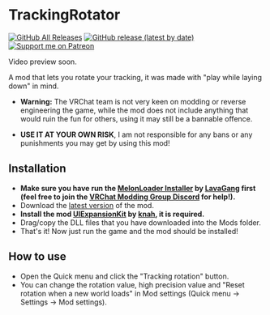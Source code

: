 # TrackingRotator
[![GitHub All Releases](https://img.shields.io/github/downloads/nitrog0d/TrackingRotator/total?style=for-the-badge)](https://github.com/nitrog0d/TrackingRotator/releases)
[![GitHub release (latest by date)](https://img.shields.io/github/v/release/nitrog0d/TrackingRotator?style=for-the-badge)](https://github.com/nitrog0d/TrackingRotator/releases/latest)
[![Support me on Patreon](https://img.shields.io/badge/dynamic/json?url=https%3A%2F%2Fwww.patreon.com%2Fapi%2Fcampaigns%2F1177520&query=data.attributes.patron_count&suffix=%20Patrons&color=FF5441&label=Patreon&logo=Patreon&logoColor=FF5441&style=for-the-badge)](https://patreon.com/nitrog0d)

Video preview soon.

A mod that lets you rotate your tracking, it was made with "play while laying down" in mind.

* **Warning:** The VRChat team is not very keen on modding or reverse engineering the game, while the mod does not include anything that would ruin the fun for others, using it may still be a bannable offence.

* **USE IT AT YOUR OWN RISK**, I am not responsible for any bans or any punishments you may get by using this mod!

## Installation
* **Make sure you have run the [MelonLoader Installer](https://github.com/LavaGang/MelonLoader.Installer/releases/latest/download/MelonLoader.Installer.exe) by [LavaGang](https://github.com/LavaGang) first (feel free to join the [VRChat Modding Group Discord](https://discord.gg/jgvc9Fd) for help!).**
* Download the [latest version](https://github.com/nitrog0d/TrackingRotator/releases/latest/download/TrackingRotator.dll) of the mod.
* **Install the mod [UIExpansionKit](https://github.com/knah/VRCMods) by [knah](https://github.com/knah), it is required.**
* Drag/copy the DLL files that you have downloaded into the Mods folder.
* That's it! Now just run the game and the mod should be installed!

## How to use
* Open the Quick menu and click the "Tracking rotation" button.
* You can change the rotation value, high precision value and "Reset rotation when a new world loads" in Mod settings (Quick menu -> Settings -> Mod settings).